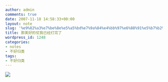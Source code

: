 ```yaml
---
author: admin
comments: true
date: 2007-11-18 14:58:33+00:00
layout: note
slug: '%e9%82%a3%e7%be%8e%e5%a5%bd%e7%9a%84%e4%bb%97%e6%88%91%e5%b7%b2%e7%bb%8f%e6%89%93%e5%ae%8c%e4%ba%86'
title: 那美好的仗我已经打完了
wordpress_id: 1248
categories:
- notes
- 不好归类
tags:
- 不好归类
---
```


![](http://photo11.yupoo.com/20071105/144833_1721918492.jpg)

